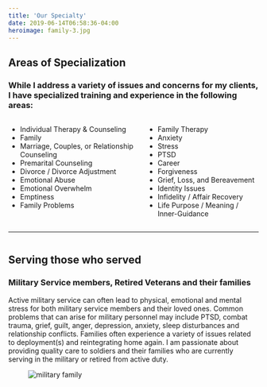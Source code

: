 ```yaml
---
title: 'Our Specialty'
date: 2019-06-14T06:58:36-04:00
heroimage: family-3.jpg
---
```


<div class="container is-fluid has-text-centered">
  <h2 class="title">Areas of Specialization</h2>
  <h3 class="subtitle">
    While I address a variety of issues and concerns for my clients, I have specialized training and experience in the following areas:
  </h3>
</div>

<div class="container is-fluid">
  <div class="columns features">
    <div class="column is-6">
      <div class="content">
        <ul>
          <li>Individual Therapy & Counseling</li>
          <li>Family</li>
          <li>Marriage, Couples, or Relationship Counseling</li>
          <li>Premarital Counseling</li>
          <li>Divorce / Divorce Adjustment</li>
          <li>Emotional Abuse</li>
          <li>Emotional Overwhelm</li>
          <li>Emptiness</li>
          <li>Family Problems</li>
        </ul>
      </div>
    </div>
    <div class="column is-6">
      <div class="content">
        <ul>
          <li>Family Therapy</li>
          <li>Anxiety</li>
          <li>Stress</li>
          <li>PTSD</li>
          <li>Career</li>
          <li>Forgiveness</li>
          <li>Grief, Loss, and Bereavement</li>
          <li>Identity Issues</li>
          <li>Infidelity / Affair Recovery</li>
          <li>Life Purpose / Meaning / Inner-Guidance</li>
        </ul>
      </div>
    </div>
  </div>
</div>

---

<div class="container is-fluid">

  <div class="columns">
    <div class="column is-full">
      <article class="media">
        <div class="media-content">
          <div class="content">
            <h2 class="title">Serving those who served</h2>
            <h3 class="subtitle">
              Military Service members, Retired Veterans and their families
            </h3>
            <p>
              Active military service can often lead to physical, emotional and mental stress for both military service members and their loved ones. Common problems that can arise for military personnel may include PTSD, combat trauma, grief, guilt, anger, depression, anxiety, sleep disturbances and relationship conflicts. Families often experience a variety of issues related to deployment(s) and reintegrating home again. I am passionate about providing quality care to soldiers and their families who are currently serving in the military or retired from active duty.
            </p>
          </div>
        </div>
        <figure class="media-right">
          <p class="image is-3by2">
            <img src="/assets/images/military-family.jpg" alt="military family">
          </p>
        </figure>
      </article>
    </div>
  </div>
</div>
